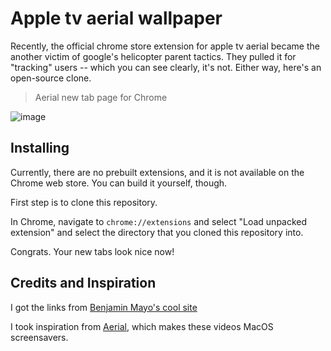 # Apple tv aerial wallpaper

Recently, the official chrome store extension for apple tv aerial became the another victim of google's helicopter parent tactics. They pulled it for "tracking" users -- which you can see clearly, it's not. Either way, here's an open-source clone.

> Aerial new tab page for Chrome

![image](https://github.com/gtsteffaniak/apple-tv-aerial-chrome/assets/42989099/3b8e4af3-a546-481f-a6f4-2bbf870f582e)

## Installing

Currently, there are no prebuilt extensions, and it is not available on the Chrome web store. You can build it yourself, though.

First step is to clone this repository.

In Chrome, navigate to `chrome://extensions` and select "Load unpacked extension" and select the directory that you cloned this repository into.

Congrats. Your new tabs look nice now!

## Credits and Inspiration

I got the links from [Benjamin Mayo's cool site](http://benjaminmayo.co.uk/watch-all-the-apple-tv-aerial-video-screensavers)

I took inspiration from [Aerial](https://github.com/JohnCoates/Aerial), which makes these videos MacOS screensavers.

